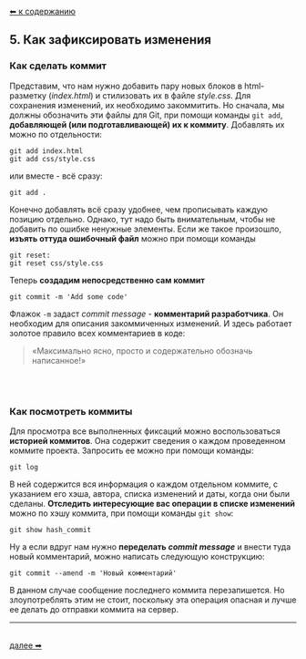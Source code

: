 [⬅  к содержанию](../readme.md)

## 5. Как зафиксировать изменения

### Как сделать коммит
Представим, что нам нужно добавить пару новых блоков в html-разметку (*index.html*) и стилизовать их в файле *style.css*. Для сохранения изменений, их необходимо закоммитить. Но сначала, мы должны обозначить эти файлы для Git, при помощи команды `git add`, **добавляющей (или подготавливающей) их к коммиту**. Добавлять их можно по отдельности:
```
git add index.html
git add css/style.css
```

или вместе - всё сразу:
```
git add .
```

Конечно добавлять всё сразу удобнее, чем прописывать каждую позицию отдельно. Однако, тут надо быть внимательным, чтобы не добавить по ошибке ненужные элементы. Если же такое произошло, **изъять оттуда ошибочный файл** можно при помощи команды
```
git reset:
git reset css/style.css
```

Теперь **создадим непосредственно сам коммит**
```
git commit -m 'Add some code'
```

Флажок `-m` задаст *commit message* - **комментарий разработчика**. Он необходим для описания закоммиченных изменений. И здесь работает золотое правило всех комментариев в коде: 
> «Максимально ясно, просто и содержательно обозначь написанное!»

&nbsp;<br>
&nbsp;<br>
### Как посмотреть коммиты
Для просмотра все выполненных фиксаций можно воспользоваться **историей коммитов**. Она содержит сведения о каждом проведенном коммите проекта. Запросить ее можно при помощи команды:
```
git log
```

В ней содержится вся информация о каждом отдельном коммите, с указанием его хэша, автора, списка изменений и даты, когда они были сделаны. **Отследить интересующие вас операции в списке изменений** можно по хэшу коммита, при помощи команды `git show`:
```
git show hash_commit
```

Ну а если вдруг нам нужно **переделать *commit message*** и внести туда новый комментарий, можно написать следующую конструкцию:
```
git commit --amend -m 'Новый комментарий'
```

В данном случае сообщение последнего коммита перезапишется. Но злоупотреблять этим не стоит, поскольку эта операция опасная и лучше ее делать до отправки коммита на сервер.

---
&nbsp;<br>
[далее  ➡](push.md)